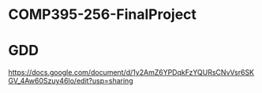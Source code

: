# COMP395-256-FinalProject

# GDD
https://docs.google.com/document/d/1y2AmZ6YPDqkFzYQURsCNvVsr6SKGV_4Aw60Szuy46lo/edit?usp=sharing
